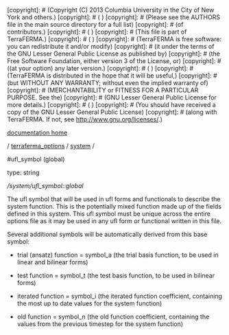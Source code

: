 [copyright]: # (Copyright (C) 2013 Columbia University in the City of New York and others.)
[copyright]: # ( )
[copyright]: # (Please see the AUTHORS file in the main source directory for a full list)
[copyright]: # (of contributors.)
[copyright]: # ( )
[copyright]: # (This file is part of TerraFERMA.)
[copyright]: # ( )
[copyright]: # (TerraFERMA is free software: you can redistribute it and/or modify)
[copyright]: # (it under the terms of the GNU Lesser General Public License as published by)
[copyright]: # (the Free Software Foundation, either version 3 of the License, or)
[copyright]: # ((at your option) any later version.)
[copyright]: # ( )
[copyright]: # (TerraFERMA is distributed in the hope that it will be useful,)
[copyright]: # (but WITHOUT ANY WARRANTY; without even the implied warranty of)
[copyright]: # (MERCHANTABILITY or FITNESS FOR A PARTICULAR PURPOSE. See the)
[copyright]: # (GNU Lesser General Public License for more details.)
[copyright]: # ( )
[copyright]: # (You should have received a copy of the GNU Lesser General Public License)
[copyright]: # (along with TerraFERMA. If not, see <http://www.gnu.org/licenses/>.)

[documentation home](Documentation)

/ [terraferma_options](../../terraferma_options) / [system](../system) /

#ufl_symbol (global)

type: string

*/system/ufl_symbol::global*

The ufl symbol that will be used in ufl forms and functionals to describe the system function. 
This is the potentially mixed function made up of the fields defined in this system. This ufl
symbol must be unique across the entire options file as it may be used in any ufl form or functional
written in this file.

Several additional symbols will be automatically derived from this base symbol:

- trial (ansatz) function = symbol_a
    (the trial basis function, to be used in linear and bilinear forms)

- test function           = symbol_t
    (the test basis function, to be used in bilinear forms)

- iterated function       = symbol_i
    (the iterated function coefficient, containing the most up to date values for the system function)

- old function            = symbol_n
    (the old function coefficient, containing the values from the previous timestep for the system function)


[autogenerated]: # (This file was automatically generated from the schema file:/home/cwilson/repos/github/TerraFERMA/TerraFERMA/buckettools/schemas/ufl.rng.)

